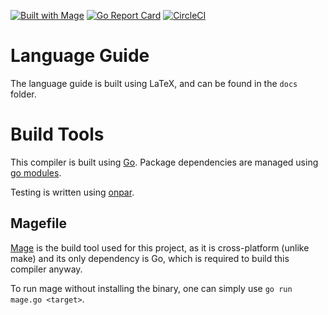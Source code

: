 [![Built with Mage](https://magefile.org/badge.svg)](https://magefile.org)
[![Go Report Card](https://goreportcard.com/badge/github.com/aszecsei/catlang)](https://goreportcard.com/report/github.com/aszecsei/catlang)
[![CircleCI](https://circleci.com/gh/aszecsei/catlang/tree/master.svg?style=svg)](https://circleci.com/gh/aszecsei/catlang/tree/master)

# Language Guide
The language guide is built using LaTeX, and can be found in the `docs` folder.

# Build Tools
This compiler is built using [Go](https://golang.org/). Package dependencies are managed using [go modules](https://github.com/golang/go/wiki/Modules).

Testing is written using [onpar](https://github.com/apoydence/onpar).

## Magefile
[Mage](https://magefile.org/) is the build tool used for this project, as it is cross-platform (unlike make) and its only dependency is Go, which is required to build this compiler anyway.

To run mage without installing the binary, one can simply use `go run mage.go <target>`.